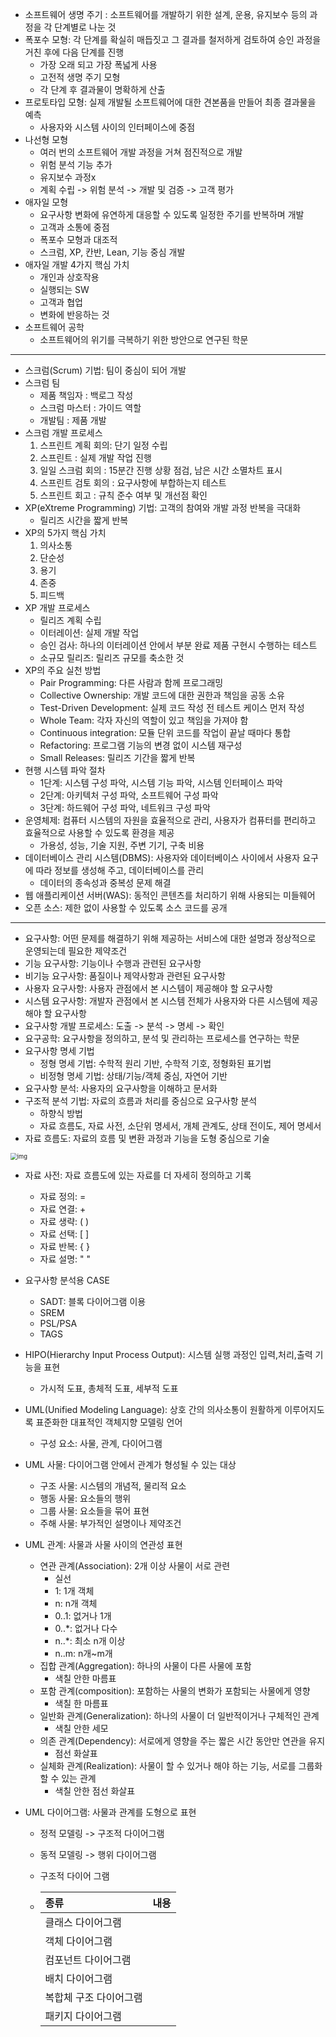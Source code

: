 - 소프트웨어 생명 주기 : 소프트웨어를 개발하기 위한 설계, 운용, 유지보수 등의 과정을 각 단계별로 나눈 것
- 폭포수 모형: 각 단계를 확실히 매듭짓고 그 결과를 철저하게 검토하여 승인 과정을 거친 후에 다음 단계를 진행
  - 가장 오래 되고 가장 폭넓게 사용
  - 고전적 생명 주기 모형
  - 각 단계 후 결과물이 명확하게 산출
- 프로토타입 모형: 실제 개발될 소프트웨어에 대한 견본품을 만들어 최종 결과물을 예측
  - 사용자와 시스템 사이의 인터페이스에 중점
- 나선형 모형
  - 여러 번의 소프트웨어 개발 과정을 거쳐 점진적으로 개발
  - 위험 분석 기능 추가
  - 유지보수 과정x
  - 계획 수립 -> 위험 분석 -> 개발 및 검증 -> 고객 평가
- 애자일 모형
  - 요구사항 변화에 유연하게 대응할 수 있도록 일정한 주기를 반복하며 개발
  - 고객과 소통에 중점
  - 폭포수 모형과 대조적
  - 스크럼, XP, 칸반, Lean, 기능 중심 개발
- 애자일 개발 4가지 핵심 가치
  - 개인과 상호작용
  - 실행되는 SW
  - 고객과 협업
  - 변화에 반응하는 것
- 소프트웨어 공학
  - 소프트웨어의 위기를 극복하기 위한 방안으로 연구된 학문

------

- 스크럼(Scrum) 기법: 팀이 중심이 되어 개발
- 스크럼 팀
  - 제품 책임자 : 백로그 작성
  - 스크럼 마스터 : 가이드 역할
  - 개발팀 : 제품 개발
- 스크럼 개발 프로세스
  1. 스프린트 계획 회의: 단기 일정 수립
  2. 스프린트 : 실제 개발 작업 진행
  3. 일일 스크럼 회의 : 15분간 진행 상황 점검, 남은 시간 소멸차트 표시
  4. 스프린트 검토 회의 : 요구사항에 부합하는지 테스트
  5. 스프린트 회고 : 규칙 준수 여부 및 개선점 확인
- XP(eXtreme Programming) 기법: 고객의 참여와 개발 과정 반복을 극대화
  - 릴리즈 시간을 짧게 반복
- XP의 5가지 핵심 가치
  1. 의사소통
  2. 단순성
  3. 용기
  4. 존중
  5. 피드백
- XP 개발 프로세스
  - 릴리즈 계획 수립
  - 이터레이션: 실제 개발 작업
  - 승인 검사: 하나의 이터레이션 안에서 부분 완료 제품 구현시 수행하는 테스트
  - 소규모 릴리즈: 릴리즈 규모를 축소한 것
- XP의 주요 실천 방법
  - Pair Programming: 다른 사람과 함께 프로그래밍
  - Collective Ownership: 개발 코드에 대한 권한과 책임을 공동 소유
  - Test-Driven Development: 실제 코드 작성 전 테스트 케이스 먼저 작성
  - Whole Team: 각자 자신의 역할이 있고 책임을 가져야 함
  - Continuous integration: 모듈 단위 코드를 작업이 끝날 때마다 통합
  - Refactoring: 프로그램 기능의 변경 없이 시스템 재구성
  - Small Releases: 릴리즈 기간을 짧게 반복
- 현행 시스템 파악 절차
  - 1단계: 시스템 구성 파악, 시스템 기능 파악, 시스템 인터페이스 파악
  - 2단계: 아키텍처 구성 파악, 소프트웨어 구성 파악
  - 3단계: 하드웨어 구성 파악, 네트워크 구성 파악
- 운영체제: 컴퓨터 시스템의 자원을 효율적으로 관리, 사용자가 컴퓨터를 편리하고
  효율적으로 사용할 수 있도록 환경을 제공
  - 가용성, 성능, 기술 지원, 주변 기기, 구축 비용
- 데이터베이스 관리 시스템(DBMS): 사용자와 데이터베이스 사이에서 사용자 요구에 따라
  정보를 생성해 주고, 데이터베이스를 관리
  - 데이터의 종속성과 중복성 문제 해결
- 웹 애플리케이션 서버(WAS): 동적인 콘텐츠를 처리하기 위해 사용되는 미들웨어
- 오픈 소스: 제한 없이 사용할 수 있도록 소스 코드를 공개

------

- 요구사항: 어떤 문제를 해결하기 위해 제공하는 서비스에 대한 설명과 정상적으로 운영되는데 필요한 제약조건
- 기능 요구사항: 기능이나 수행과 관련된 요구사항
- 비기능 요구사항: 품질이나 제약사항과 관련된 요구사항
- 사용자 요구사항: 사용자 관점에서 본 시스템이 제공해야 할 요구사항
- 시스템 요구사항: 개발자 관점에서 본 시스템 전체가 사용자와 다른 시스템에 제공해야 할 요구사항
- 요구사항 개발 프로세스: 도출 -> 분석 -> 명세 -> 확인
- 요구공학: 요구사항을 정의하고, 분석 및 관리하는 프로세스를 연구하는 학문
- 요구사항 명세 기법
  - 정형 명세 기법: 수학적 원리 기반, 수학적 기호, 정형화된 표기법
  - 비정형 명세 기법: 상태/기능/객체 중심, 자연어 기반
- 요구사항 분석: 사용자의 요구사항을 이해하고 문서화
- 구조적 분석 기법: 자료의 흐름과 처리를 중심으로 요구사항 분석
  - 하향식 방법
  - 자료 흐름도, 자료 사전, 소단위 명세서, 개체 관계도, 상태 전이도, 제어 명세서
- 자료 흐름도: 자료의 흐름 및 변환 과정과 기능을 도형 중심으로 기술

<img src="1권.assets/image.png" alt="img" style="zoom: 67%;" />

- 자료 사전: 자료 흐름도에 있는 자료를 더 자세히 정의하고 기록

  - 자료 정의: =
  - 자료 연결: +
  - 자료 생략: ( )
  - 자료 선택: [ ]
  - 자료 반복: { }
  - 자료 설명: " "

- 요구사항 분석용 CASE

  - SADT: 블록 다이어그램 이용
  - SREM
  - PSL/PSA
  - TAGS

- HIPO(Hierarchy Input Process Output): 시스템 실행 과정인 입력,처리,출력 기능을 표현

  - 가시적 도표, 총체적 도표, 세부적 도표

- UML(Unified Modeling Language): 상호 간의 의사소통이 원활하게 이루어지도록 표준화한 대표적인 객체지향 모델링 언어

  - 구성 요소: 사물, 관계, 다이어그램

- UML 사물: 다이어그램 안에서 관계가 형성될 수 있는 대상

  - 구조 사물: 시스템의 개념적, 물리적 요소
  - 행동 사물: 요소들의 행위
  - 그룹 사물: 요소들을 묶어 표현
  - 주해 사물: 부가적인 설명이나 제약조건

- UML 관계: 사물과 사물 사이의 연관성 표현

  - 연관 관계(Association): 2개 이상 사물이 서로 관련
    - 실선
    - 1: 1개 객체
    - n: n개 객체
    - 0..1: 없거나 1개
    - 0..*: 없거나 다수
    - n..*: 최소 n개 이상 
    - n..m: n개~m개
  - 집합 관계(Aggregation): 하나의 사물이 다른 사물에 포함
    - 색칠 안한 마름표
  - 포함 관계(composition): 포함하는 사물의 변화가 포함되는 사물에게 영향
    - 색칠 한 마름표
  - 일반화 관계(Generalization): 하나의 사물이 더 일반적이거나 구체적인 관계
    - 색칠 안한 세모
  - 의존 관계(Dependency): 서로에게 영향을 주는 짧은 시간 동안만 연관을 유지
    - 점선 화살표
  - 실체화 관계(Realization): 사물이 할 수 있거나 해야 하는 기능, 서로를 그룹화 할 수 있는 관계
    - 색칠 안한 점선 화살표

- UML 다이어그램: 사물과 관계를 도형으로 표현

  - 정적 모델링 -> 구조적 다이어그램

  - 동적 모델링 -> 행위 다이어그램

  - 구조적 다이어 그램

  - | 종류                   | 내용 |
    | :--------------------- | ---- |
    | 클래스 다이어그램      |      |
    | 객체 다이어그램        |      |
    | 컴포넌트 다이어그램    |      |
    | 배치 다이어그램        |      |
    | 복합체 구조 다이어그램 |      |
    | 패키지 다이어그램      |      |

    